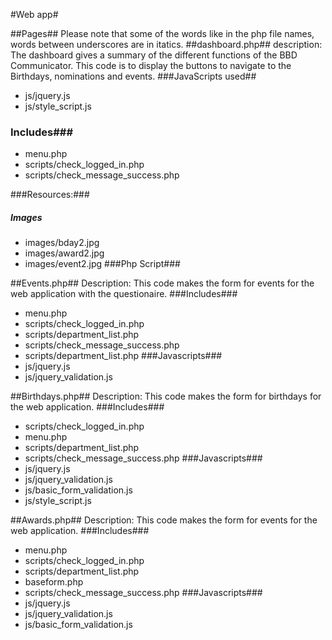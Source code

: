 #Web app#

##Pages##
Please note that some of the words like in the php file names, words between underscores are in itatics.
##dashboard.php##
description:
The dashboard gives a summary of the different functions of the BBD Communicator. 
This code is to display the buttons to navigate to the Birthdays, nominations and events.
###JavaScripts used##
 - js/jquery.js
 - js/style_script.js
### Includes###
 - menu.php
 - scripts/check_logged_in.php
 - scripts/check_message_success.php
 
###Resources:###
##### Images #####
- images/bday2.jpg
- images/award2.jpg
- images/event2.jpg
###Php Script###



##Events.php##
Description:
This code makes the form for events for the web application with the questionaire.
###Includes###
 - menu.php
 - scripts/check_logged_in.php
 - scripts/department_list.php
 - scripts/check_message_success.php
 - scripts/department_list.php
###Javascripts###
 - js/jquery.js
 - js/jquery_validation.js


##Birthdays.php##
Description:
This code makes the form for birthdays for the web application.
###Includes###
- scripts/check_logged_in.php
- menu.php
- scripts/department_list.php
- scripts/check_message_success.php
###Javascripts###
- js/jquery.js
- js/jquery_validation.js
- js/basic_form_validation.js
- js/style_script.js


##Awards.php##
Description:
This code makes the form for events for the web application.
###Includes###
 - menu.php
 - scripts/check_logged_in.php
 - scripts/department_list.php
 - baseform.php
 - scripts/check_message_success.php
###Javascripts###
 - js/jquery.js
 - js/jquery_validation.js
 - js/basic_form_validation.js